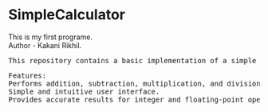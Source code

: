 # SimpleCalculator
This is my first programe.
<br>
Author - Kakani Rikhil.
<pre>This repository contains a basic implementation of a simple calculator in the C programming language. The calculator performs four fundamental arithmetic operations: addition, subtraction, multiplication, and division.</pre>
<pre>Features:
Performs addition, subtraction, multiplication, and division.
Simple and intuitive user interface.
Provides accurate results for integer and floating-point operands.
</pre>
